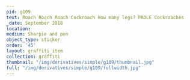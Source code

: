 ```yaml
---
pid: g109
text: Roach Roach Roach Cockroach How many legs? PROLE Cockroaches
_date: September 2018
location: 
medium: Sharpie and pen
object_type: sticker
order: '45'
layout: graffiti_item
collection: graffiti
thumbnail: "/img/derivatives/simple/g109/thumbnail.jpg"
full: "/img/derivatives/simple/g109/fullwidth.jpg"
---
```

